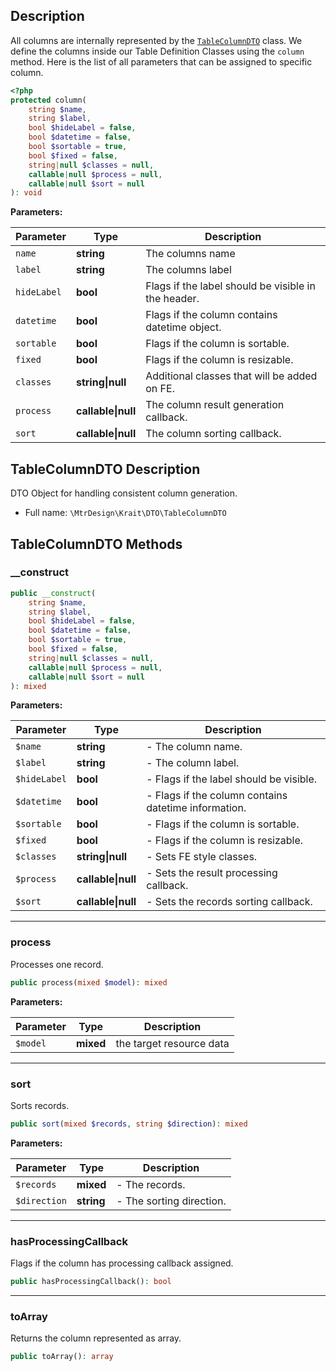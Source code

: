 ## Description

All columns are internally represented by the [`TableColumnDTO`](https://github.com/mtrdesign/krait/blob/main/krait/src/DTO/TableColumnDTO.php) class. We define the columns
inside our Table Definition Classes using the `column` method. Here is the list of all parameters that can be assigned to specific column.



```php
<?php
protected column(
    string $name,
    string $label,
    bool $hideLabel = false,
    bool $datetime = false,
    bool $sortable = true,
    bool $fixed = false,
    string|null $classes = null,
    callable|null $process = null,
    callable|null $sort = null
): void
```

**Parameters:**

| Parameter   | Type                   | Description                                         |
|-------------|------------------------|-----------------------------------------------------|
| `name`      | **string**             | The columns name                                    |
| `label`     | **string**             | The columns label                                   |
| `hideLabel` | **bool**               | Flags if the label should be visible in the header. |
| `datetime`  | **bool**               | Flags if the column contains datetime object.       |
| `sortable`  | **bool**               | Flags if the column is sortable.                    |
| `fixed`     | **bool**               | Flags if the column is resizable.                   |
| `classes`   | **string&#124;null**   | Additional classes that will be added on FE.        |
| `process`   | **callable&#124;null** | The column result generation callback.              |
| `sort`      | **callable&#124;null** | The column sorting callback.                        |


## TableColumnDTO Description

DTO Object for handling consistent column generation.

* Full name: `\MtrDesign\Krait\DTO\TableColumnDTO`

## TableColumnDTO Methods

### __construct

```php
public __construct(
    string $name,
    string $label,
    bool $hideLabel = false,
    bool $datetime = false,
    bool $sortable = true,
    bool $fixed = false,
    string|null $classes = null,
    callable|null $process = null,
    callable|null $sort = null
): mixed
```

**Parameters:**

| Parameter    | Type                   | Description                                          |
|--------------|------------------------|------------------------------------------------------|
| `$name`      | **string**             | - The column name.                                   |
| `$label`     | **string**             | - The column label.                                  |
| `$hideLabel` | **bool**               | - Flags if the label should be visible.              |
| `$datetime`  | **bool**               | - Flags if the column contains datetime information. |
| `$sortable`  | **bool**               | - Flags if the column is sortable.                   |
| `$fixed`     | **bool**               | - Flags if the column is resizable.                  |
| `$classes`   | **string&#124;null**   | - Sets FE style classes.                             |
| `$process`   | **callable&#124;null** | - Sets the result processing callback.               |
| `$sort`      | **callable&#124;null** | - Sets the records sorting callback.                 |

***

### process

Processes one record.

```php
public process(mixed $model): mixed
```

**Parameters:**

| Parameter  | Type        | Description              |
|------------|-------------|--------------------------|
| `$model`   | **mixed**   | the target resource data |

***

### sort

Sorts records.

```php
public sort(mixed $records, string $direction): mixed
```

**Parameters:**

| Parameter    | Type        | Description              |
|--------------|-------------|--------------------------|
| `$records`   | **mixed**   | - The records.           |
| `$direction` | **string**  | - The sorting direction. |

***

### hasProcessingCallback

Flags if the column has processing callback assigned.

```php
public hasProcessingCallback(): bool
```

***

### toArray

Returns the column represented as array.

```php
public toArray(): array
```
